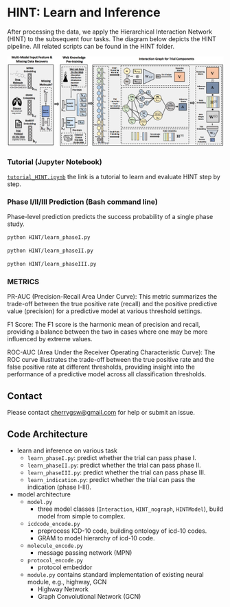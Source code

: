 # HINT: Learn and Inference 


After processing the data, we apply the Hierarchical Interaction Network (HINT) to the subsequent four tasks. The diagram below depicts the HINT pipeline. All related scripts can be found in the HINT folder.


<p align="center"><img src="./hint.png" alt="logo" width="810px" /></p>


### Tutorial (Jupyter Notebook) 

[`tutorial_HINT.ipynb`](https://github.com/futianfan/clinical-trial-outcome-prediction/blob/main/tutorial_HINT.ipynb) the link is a tutorial to learn and evaluate HINT step by step. 



### Phase I/II/III Prediction (Bash command line)

Phase-level prediction predicts the success probability of a single phase study. 

```bash
python HINT/learn_phaseI.py
```


```bash
python HINT/learn_phaseII.py
```


```bash
python HINT/learn_phaseIII.py
```






### METRICS

PR-AUC (Precision-Recall Area Under Curve): This metric summarizes the trade-off between the true positive rate (recall) and the positive predictive value (precision) for a predictive model at various threshold settings.

F1 Score: The F1 score is the harmonic mean of precision and recall, providing a balance between the two in cases where one may be more influenced by extreme values.

ROC-AUC (Area Under the Receiver Operating Characteristic Curve): The ROC curve illustrates the trade-off between the true positive rate and the false positive rate at different thresholds, providing insight into the performance of a predictive model across all classification thresholds.


<!-- ### Result 

The empirical results are given for reference. The mean and standard deviation of 5 independent runs are reported. 

| Dataset  | PR-AUC | F1 | ROC-AUC |
|-----------------|-------------|-------------|------------|
| Phase I | 0.745 (0.009) | 0.820 (0.007) |  0.726 (0.009) |    
| Phase II | 0.685 (0.011) | 0.754 (0.010) | 0.698 (0.008)  |    
| Phase III | 0.709 (0.009) | 0.757 (0.008) | 0.784 (0.009) |    --> 



## Contact

Please contact cherrygsw@gmail.com for help or submit an issue.


## Code Architecture


- learn and inference on various task
  - `learn_phaseI.py`: predict whether the trial can pass phase I. 
  - `learn_phaseII.py`: predict whether the trial can pass phase II.
  - `learn_phaseIII.py`: predict whether the trial can pass phase III.
  - `learn_indication.py`: predict whether the trial can pass the indication (phase I-III).
- model architecture 
  - `model.py`
    - three model classes (`Interaction`, `HINT_nograph`, `HINTModel`), build model from simple to complex. 
  - `icdcode_encode.py` 
    - preprocess ICD-10 code, building ontology of icd-10 codes.
    - GRAM to model hierarchy of icd-10 code. 
  - `molecule_encode.py`
    - message passing network (MPN)
  - `protocol_encode.py`
    - protocol embeddor 
  - `module.py` contains standard implementation of existing neural module, e.g., highway, GCN
    - Highway Network 
    - Graph Convolutional Network (GCN) 




















